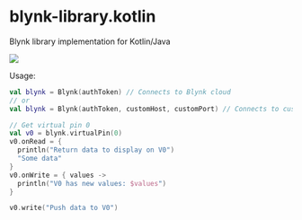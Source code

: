 # blynk-library.kotlin
Blynk library implementation for Kotlin/Java

[![](https://jitpack.io/v/jocelyngirard/blynk-library.kotlin.svg)](https://jitpack.io/#jocelyngirard/blynk-library.kotlin)

Usage: 
```kotlin
val blynk = Blynk(authToken) // Connects to Blynk cloud
// or
val blynk = Blynk(authToken, customHost, customPort) // Connects to custom server

// Get virtual pin 0
val v0 = blynk.virtualPin(0)
v0.onRead = { 
  println("Return data to display on V0")
  "Some data"
}
v0.onWrite = { values ->
  println("V0 has new values: $values") 
}

v0.write("Push data to V0")
```
